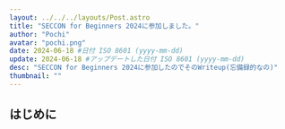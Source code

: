 ```yaml
---
layout: ../../../layouts/Post.astro
title: "SECCON for Beginners 2024に参加しました。"
author: "Pochi"
avatar: "pochi.png"
date: 2024-06-18 #日付 ISO 8601 (yyyy-mm-dd)
update: 2024-06-18 #アップデートした日付 ISO 8601 (yyyy-mm-dd)
desc: "SECCON for Beginners 2024に参加したのでそのWriteup(忘備録的なの)"
thumbnail: ""
---
```

## はじめに
